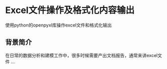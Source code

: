 # Excel文件操作及格式化内容输出

使用python的openpyxl库操作excel文件和格式化输出

## 背景简介

在日常的数据分析和建模工作中，很多时候需要产出文档报告，通常来讲excel文件 ...